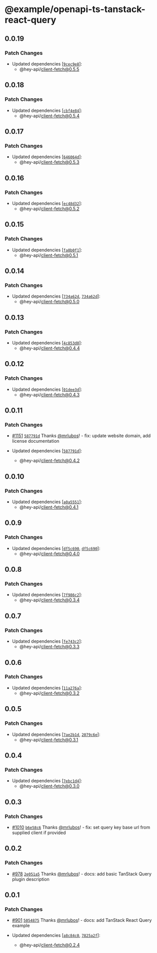 # @example/openapi-ts-tanstack-react-query

## 0.0.19

### Patch Changes

- Updated dependencies [[`9cec9e8`](https://github.com/hey-api/openapi-ts/commit/9cec9e8582c12a8c041b922d9587e16f6f19782a)]:
  - @hey-api/client-fetch@0.5.5

## 0.0.18

### Patch Changes

- Updated dependencies [[`cbf4e84`](https://github.com/hey-api/openapi-ts/commit/cbf4e84db7f3a47f19d8c3eaa87c71b27912c1a2)]:
  - @hey-api/client-fetch@0.5.4

## 0.0.17

### Patch Changes

- Updated dependencies [[`646064d`](https://github.com/hey-api/openapi-ts/commit/646064d1aecea988d2b4df73bd24b2ee83394ae0)]:
  - @hey-api/client-fetch@0.5.3

## 0.0.16

### Patch Changes

- Updated dependencies [[`ec48d32`](https://github.com/hey-api/openapi-ts/commit/ec48d323d80de8e6a47ce7ecd732288f0a47e17a)]:
  - @hey-api/client-fetch@0.5.2

## 0.0.15

### Patch Changes

- Updated dependencies [[`fa8b0f1`](https://github.com/hey-api/openapi-ts/commit/fa8b0f11ed99c63f694a494944ccc2fbfa9706cc)]:
  - @hey-api/client-fetch@0.5.1

## 0.0.14

### Patch Changes

- Updated dependencies [[`734a62d`](https://github.com/hey-api/openapi-ts/commit/734a62dd8d594b8266964fe16766a481d37eb7df), [`734a62d`](https://github.com/hey-api/openapi-ts/commit/734a62dd8d594b8266964fe16766a481d37eb7df)]:
  - @hey-api/client-fetch@0.5.0

## 0.0.13

### Patch Changes

- Updated dependencies [[`4c853d0`](https://github.com/hey-api/openapi-ts/commit/4c853d090b79245854d13831f64731db4a92978b)]:
  - @hey-api/client-fetch@0.4.4

## 0.0.12

### Patch Changes

- Updated dependencies [[`01dee3d`](https://github.com/hey-api/openapi-ts/commit/01dee3df879232939e43355231147b3d910fb482)]:
  - @hey-api/client-fetch@0.4.3

## 0.0.11

### Patch Changes

- [#1151](https://github.com/hey-api/openapi-ts/pull/1151) [`587791d`](https://github.com/hey-api/openapi-ts/commit/587791dfede0167fbed229281467e4c4875936f5) Thanks [@mrlubos](https://github.com/mrlubos)! - fix: update website domain, add license documentation

- Updated dependencies [[`587791d`](https://github.com/hey-api/openapi-ts/commit/587791dfede0167fbed229281467e4c4875936f5)]:
  - @hey-api/client-fetch@0.4.2

## 0.0.10

### Patch Changes

- Updated dependencies [[`a0a5551`](https://github.com/hey-api/openapi-ts/commit/a0a55510d30a1a8dea0ade4908b5b13d51b5f9e6)]:
  - @hey-api/client-fetch@0.4.1

## 0.0.9

### Patch Changes

- Updated dependencies [[`df5c690`](https://github.com/hey-api/openapi-ts/commit/df5c69048a03a1c7729a5200c586164287a8a6fa), [`df5c690`](https://github.com/hey-api/openapi-ts/commit/df5c69048a03a1c7729a5200c586164287a8a6fa)]:
  - @hey-api/client-fetch@0.4.0

## 0.0.8

### Patch Changes

- Updated dependencies [[`7f986c2`](https://github.com/hey-api/openapi-ts/commit/7f986c2c7726ed8fbf16f8b235b7769c7d990502)]:
  - @hey-api/client-fetch@0.3.4

## 0.0.7

### Patch Changes

- Updated dependencies [[`fe743c2`](https://github.com/hey-api/openapi-ts/commit/fe743c2d41c23bf7e1706bceedd6319299131197)]:
  - @hey-api/client-fetch@0.3.3

## 0.0.6

### Patch Changes

- Updated dependencies [[`11a276a`](https://github.com/hey-api/openapi-ts/commit/11a276a1e35dde0735363e892d8142016fd87eec)]:
  - @hey-api/client-fetch@0.3.2

## 0.0.5

### Patch Changes

- Updated dependencies [[`7ae2b1d`](https://github.com/hey-api/openapi-ts/commit/7ae2b1db047f3b6efe917a8b43ac7c851fb86c8f), [`2079c6e`](https://github.com/hey-api/openapi-ts/commit/2079c6e83a6b71e157c8e7ea56260b4e9ff8411d)]:
  - @hey-api/client-fetch@0.3.1

## 0.0.4

### Patch Changes

- Updated dependencies [[`7ebc1d4`](https://github.com/hey-api/openapi-ts/commit/7ebc1d44af74db2522219d71d240325f6bc5689d)]:
  - @hey-api/client-fetch@0.3.0

## 0.0.3

### Patch Changes

- [#1010](https://github.com/hey-api/openapi-ts/pull/1010) [`b6e58c6`](https://github.com/hey-api/openapi-ts/commit/b6e58c64d1b71897533a85d1738cd7ce7ede178d) Thanks [@mrlubos](https://github.com/mrlubos)! - fix: set query key base url from supplied client if provided

## 0.0.2

### Patch Changes

- [#978](https://github.com/hey-api/openapi-ts/pull/978) [`2e051a5`](https://github.com/hey-api/openapi-ts/commit/2e051a596302c2e103dca25951a07b4aae1e9e23) Thanks [@mrlubos](https://github.com/mrlubos)! - docs: add basic TanStack Query plugin description

## 0.0.1

### Patch Changes

- [#901](https://github.com/hey-api/openapi-ts/pull/901) [`5054875`](https://github.com/hey-api/openapi-ts/commit/505487582667fb2d9fe99a25ad53ea608ce5033d) Thanks [@mrlubos](https://github.com/mrlubos)! - docs: add TanStack React Query example

- Updated dependencies [[`a8c84c0`](https://github.com/hey-api/openapi-ts/commit/a8c84c02dbb5ef1a59f5d414dff425e135c7a446), [`7825a2f`](https://github.com/hey-api/openapi-ts/commit/7825a2fba566a76c63775172ef0569ef375406b6)]:
  - @hey-api/client-fetch@0.2.4
